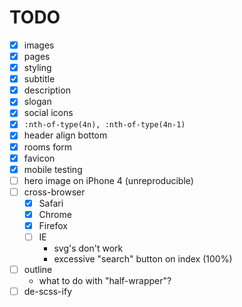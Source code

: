 # TODO

- [x] images
- [x] pages
- [x] styling
- [x] subtitle
- [x] description
- [x] slogan
- [x] social icons
- [x] `:nth-of-type(4n), :nth-of-type(4n-1)`
- [x] header align bottom
- [x] rooms form
- [x] favicon
- [x] mobile testing
- [ ] hero image on iPhone 4 (unreproducible)
- [ ] cross-browser
	- [x] Safari
	- [x] Chrome
	- [x] Firefox
	- [ ] IE
		* svg's don't work
		* excessive "search" button on index (100%)
- [ ] outline
	* what to do with "half-wrapper"?
- [ ] de-scss-ify
